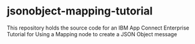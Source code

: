 # jsonobject-mapping-tutorial
This repository holds the source code for an IBM App Connect Enterprise Tutorial for Using a Mapping node to create a JSON Object message
